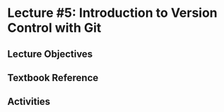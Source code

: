 # Lecture #5: Introduction to Version Control with Git

## Lecture Objectives

## Textbook Reference

## Activities

